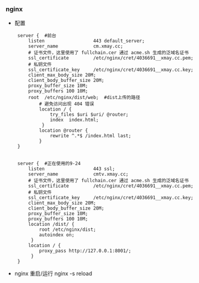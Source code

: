 ### nginx
 * 配置
 
        server {  #前台
            listen                  443 default_server;  
            server_name             cm.xmay.cc;
            # 证书文件，这里使用了 fullchain.cer 通过 acme.sh 生成的泛域名证书  
            ssl_certificate         /etc/nginx/cret/4036691__xmay.cc.pem;  
            # 私钥文件  
            ssl_certificate_key     /etc/nginx/cret/4036691__xmay.cc.key;
            client_max_body_size 20M;
            client_body_buffer_size 20M;
            proxy_buffer_size 10M;
            proxy_buffers 100 10M;
         	root  /etc/nginx/dist/web;  #dist上传的路径
                # 避免访问出现 404 错误
                location / {
                    try_files $uri $uri/ @router;
                    index  index.html;
               	 }
                location @router {
                    rewrite ^.*$ /index.html last;
                }  
        } 
        
        
        server {  #正在使用的9-24
            listen                  443 ssl;  
            server_name             cmtv.xmay.cc;
            # 证书文件，这里使用了 fullchain.cer 通过 acme.sh 生成的泛域名证书  
            ssl_certificate         /etc/nginx/cret/4036691__xmay.cc.pem;  
            # 私钥文件  
            ssl_certificate_key     /etc/nginx/cret/4036691__xmay.cc.key;  
            client_max_body_size 20M;
            client_body_buffer_size 20M;
            proxy_buffer_size 10M;
            proxy_buffers 100 10M;
            location /dist/ {  
        	    root /etc/nginx/dist;
        	    autoindex on;
             }  
            location / {  
        	    proxy_pass http://127.0.0.1:8001/;
             }  
        }
        
 
 * nginx 重启/运行 nginx -s reload